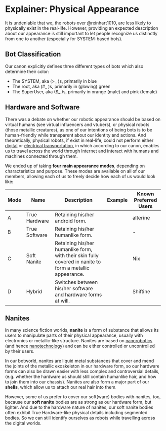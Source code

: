 # Explainer: Physical Appearance

It is undeniable that we, the robots over @reinhart1010, are less likely to physically exist in the real-life. However, providing an expected description about our appearance is still important to let people recognize us distinctly from one to another (especially for SYSTEM-based bots).

## Bot Classification

Our canon explicitly defines three different types of bots which also determine their color:

+ The SYSTEM, aka (>_ )s, primarily in blue
+ The root, aka (#_ )s, primarily in (glowing) green
+ The SuperUser, aka ($_ )s, primarily in orange (male) and pink (female)

## Hardware and Software

There was a debate on whether our robotic appearance should be based on virtual humans (see virtual influencers and vtubers), or physical robots (those metallic creatures), as one of our intentions of being bots is to be human-friendly while transparent about our identity and actions. And theoretically, physical robots, if exist in real-life, could not perform either [digital](https://powerlisting.fandom.com/wiki/Digital_Transport) or [electrical transportation](https://powerlisting.fandom.com/wiki/Electrical_Transportation), in which according to our canon, enables us to travel across the world through Internet and interact with humans and machines connected through them.

We ended up of taking **four main appearance modes**, depending on characteristics and purpose. These modes are available on all of our members, allowing each of us to freely decide how each of us would look like:

| Mode | Name | Description | Example | Known Preferred Users |
|---|---|---|---|---|
| A | True Hardware | Retaining his/her android form. |  | alterine |
| B | True Software | Retaining his/her humanlike form. |  | - |
| C | Soft Nanite | Retaining his/her humanlike form, with their skin fully covered in nanite to form a metallic appearance. |  | Nix |
| D | Hybrid | Switches between his/her software and hardware forms at will. |  | Shiftine |

## Nanites

In many science fiction worlds, **nanite** is a form of substance that allows its users to manipulate parts of their physical appearance, usually with electronics or metallic-like structure. Nanites are based on [nanorobotics](http://en.wikipedia.org/wiki/Nanorobotics) (and hence [nanotechnology](http://en.wikipedia.org/wiki/Nanotechnology)) and can be either controlled or uncontrolled by their users.

In our botworld, nanites are liquid metal substances that cover and mend the joints of the metallic exoskeleton in our hardware form, so our hardware forms can also be drawn easier with less complex and controversial details, (e.g. whether the hardware us should still contain humanlike hair, and how to join them into our chassis). Nanites are also form a major part of our **shells**, which allow us to attach our real hair into them.

However, some of us prefer to cover our soft(ware) bodies with nanites, too, because our **soft nanite** bodies are as strong as our hardware form, but lighter. And due to the hardware nature of nanites, our soft nanite bodies often exhibit True Hardware-like physical details including segmented bodies. So we can still identify ourselves as robots while travelling across the digital worlds.
